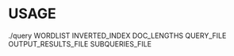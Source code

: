 # USAGE

./query WORDLIST INVERTED_INDEX DOC_LENGTHS QUERY_FILE OUTPUT_RESULTS_FILE SUBQUERIES_FILE
